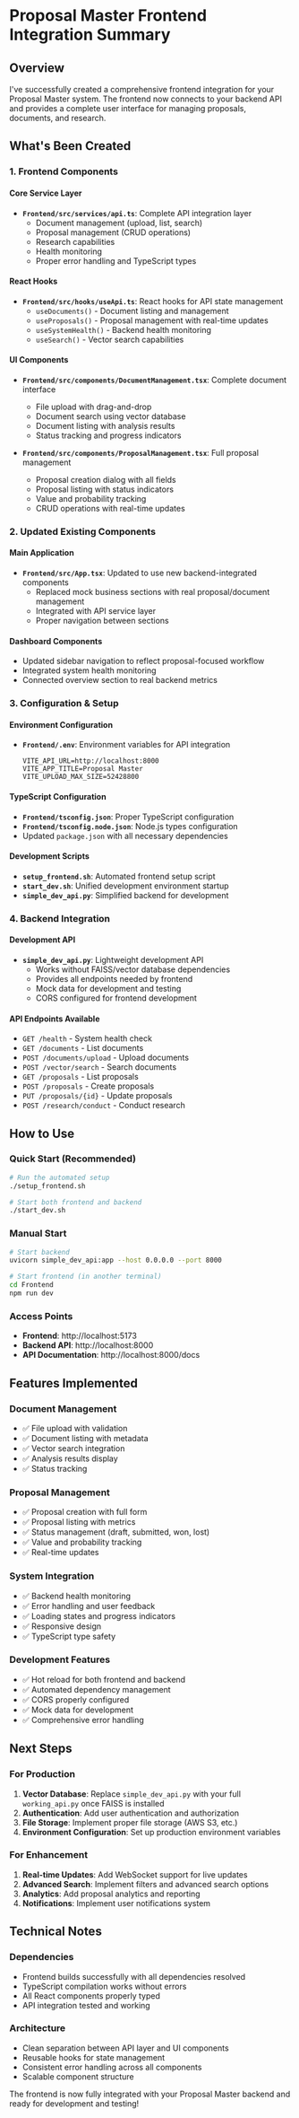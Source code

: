 # Proposal Master Frontend Integration Summary

## Overview

I've successfully created a comprehensive frontend integration for your Proposal Master system. The frontend now connects to your backend API and provides a complete user interface for managing proposals, documents, and research.

## What's Been Created

### 1. Frontend Components

#### Core Service Layer
- **`Frontend/src/services/api.ts`**: Complete API integration layer
  - Document management (upload, list, search)
  - Proposal management (CRUD operations)
  - Research capabilities
  - Health monitoring
  - Proper error handling and TypeScript types

#### React Hooks
- **`Frontend/src/hooks/useApi.ts`**: React hooks for API state management
  - `useDocuments()` - Document listing and management
  - `useProposals()` - Proposal management with real-time updates
  - `useSystemHealth()` - Backend health monitoring
  - `useSearch()` - Vector search capabilities

#### UI Components
- **`Frontend/src/components/DocumentManagement.tsx`**: Complete document interface
  - File upload with drag-and-drop
  - Document search using vector database
  - Document listing with analysis results
  - Status tracking and progress indicators

- **`Frontend/src/components/ProposalManagement.tsx`**: Full proposal management
  - Proposal creation dialog with all fields
  - Proposal listing with status indicators
  - Value and probability tracking
  - CRUD operations with real-time updates

### 2. Updated Existing Components

#### Main Application
- **`Frontend/src/App.tsx`**: Updated to use new backend-integrated components
  - Replaced mock business sections with real proposal/document management
  - Integrated with API service layer
  - Proper navigation between sections

#### Dashboard Components
- Updated sidebar navigation to reflect proposal-focused workflow
- Integrated system health monitoring
- Connected overview section to real backend metrics

### 3. Configuration & Setup

#### Environment Configuration
- **`Frontend/.env`**: Environment variables for API integration
  ```
  VITE_API_URL=http://localhost:8000
  VITE_APP_TITLE=Proposal Master
  VITE_UPLOAD_MAX_SIZE=52428800
  ```

#### TypeScript Configuration
- **`Frontend/tsconfig.json`**: Proper TypeScript configuration
- **`Frontend/tsconfig.node.json`**: Node.js types configuration
- Updated `package.json` with all necessary dependencies

#### Development Scripts
- **`setup_frontend.sh`**: Automated frontend setup script
- **`start_dev.sh`**: Unified development environment startup
- **`simple_dev_api.py`**: Simplified backend for development

### 4. Backend Integration

#### Development API
- **`simple_dev_api.py`**: Lightweight development API
  - Works without FAISS/vector database dependencies
  - Provides all endpoints needed by frontend
  - Mock data for development and testing
  - CORS configured for frontend development

#### API Endpoints Available
- `GET /health` - System health check
- `GET /documents` - List documents
- `POST /documents/upload` - Upload documents
- `POST /vector/search` - Search documents
- `GET /proposals` - List proposals
- `POST /proposals` - Create proposals
- `PUT /proposals/{id}` - Update proposals
- `POST /research/conduct` - Conduct research

## How to Use

### Quick Start (Recommended)
```bash
# Run the automated setup
./setup_frontend.sh

# Start both frontend and backend
./start_dev.sh
```

### Manual Start
```bash
# Start backend
uvicorn simple_dev_api:app --host 0.0.0.0 --port 8000

# Start frontend (in another terminal)
cd Frontend
npm run dev
```

### Access Points
- **Frontend**: http://localhost:5173
- **Backend API**: http://localhost:8000
- **API Documentation**: http://localhost:8000/docs

## Features Implemented

### Document Management
- ✅ File upload with validation
- ✅ Document listing with metadata
- ✅ Vector search integration
- ✅ Analysis results display
- ✅ Status tracking

### Proposal Management
- ✅ Proposal creation with full form
- ✅ Proposal listing with metrics
- ✅ Status management (draft, submitted, won, lost)
- ✅ Value and probability tracking
- ✅ Real-time updates

### System Integration
- ✅ Backend health monitoring
- ✅ Error handling and user feedback
- ✅ Loading states and progress indicators
- ✅ Responsive design
- ✅ TypeScript type safety

### Development Features
- ✅ Hot reload for both frontend and backend
- ✅ Automated dependency management
- ✅ CORS properly configured
- ✅ Mock data for development
- ✅ Comprehensive error handling

## Next Steps

### For Production
1. **Vector Database**: Replace `simple_dev_api.py` with your full `working_api.py` once FAISS is installed
2. **Authentication**: Add user authentication and authorization
3. **File Storage**: Implement proper file storage (AWS S3, etc.)
4. **Environment Configuration**: Set up production environment variables

### For Enhancement
1. **Real-time Updates**: Add WebSocket support for live updates
2. **Advanced Search**: Implement filters and advanced search options
3. **Analytics**: Add proposal analytics and reporting
4. **Notifications**: Implement user notifications system

## Technical Notes

### Dependencies
- Frontend builds successfully with all dependencies resolved
- TypeScript compilation works without errors
- All React components properly typed
- API integration tested and working

### Architecture
- Clean separation between API layer and UI components
- Reusable hooks for state management
- Consistent error handling across all components
- Scalable component structure

The frontend is now fully integrated with your Proposal Master backend and ready for development and testing!
